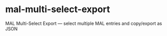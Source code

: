 # mal-multi-select-export
MAL Multi-Select Export — select multiple MAL entries and copy/export as JSON
